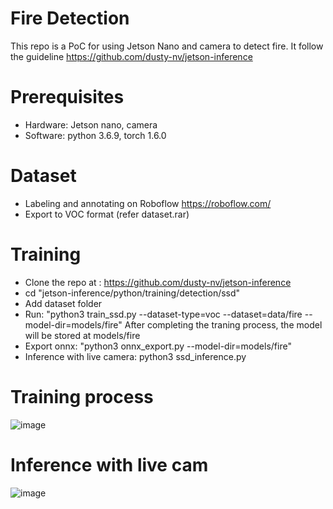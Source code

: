 # Fire Detection
This repo is a PoC for using Jetson Nano and camera to detect fire. It follow the guideline https://github.com/dusty-nv/jetson-inference

# Prerequisites
- Hardware: Jetson nano, camera
- Software: python 3.6.9, torch 1.6.0

# Dataset
- Labeling and annotating on Roboflow https://roboflow.com/
- Export to VOC format (refer dataset.rar)

# Training
- Clone the repo at : https://github.com/dusty-nv/jetson-inference
- cd "jetson-inference/python/training/detection/ssd"
- Add dataset folder
- Run: "python3 train_ssd.py --dataset-type=voc --dataset=data/fire --model-dir=models/fire"
After completing the traning process, the model will be stored at models/fire
- Export onnx: "python3 onnx_export.py --model-dir=models/fire"
- Inference with live camera: python3 ssd_inference.py


# Training process
![image](https://github.com/user-attachments/assets/74b9357e-62fc-4dc8-a583-1128365de1db)


# Inference with live cam
![image](https://github.com/user-attachments/assets/2b34a44d-b7f6-4e02-9ec5-9924c6dd70b6)




